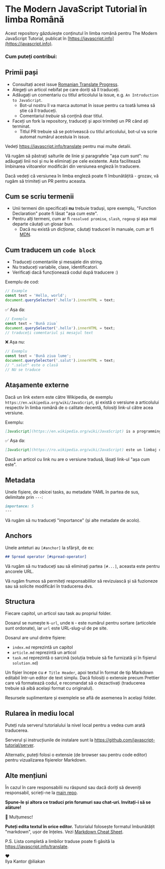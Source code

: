 # The Modern JavaScript Tutorial în limba Română

Acest repository găzduiește conținutul în limba română pentru The Modern JavaScript Tutorial, publicat în [https://javascript.info](https://javascript.info).

### Cum puteți contribui:

## Primii pași

- Consultați acest issue [Romanian Translate Progress](https://github.com/javascript-tutorial/ro.javascript.info/issues/1).
- Alegeți un articol nebifat pe care doriți să îl traduceți.
- Adăugați un comentariu cu titlul articolului la issue, e.g. `An Introduction to JavaScript`.
  - Bot-ul nostru îl va marca automat în issue pentru ca toată lumea să știe că îl traduceți.
  - Comentariul _trebuie_ să conțină doar titlul.
- Faceți un fork la repository, traduceți și apoi trimiteți un PR când ați terminat.
  - Titlul PR trebuie să se potrivească cu titlul articolului, bot-ul va scrie automat numărul acestuia în issue.

Vedeți <https://javascript.info/translate> pentru mai multe detalii.

Vă rugăm să păstrați salturile de linie și paragrafele "așa cum sunt": nu adăugați linii noi și nu le eliminați pe cele existente. Asta facilitează îmbinarea viitoarelor modificări din versiunea engleză în traducere.

Dacă vedeți că versiunea în limba engleză poate fi îmbunătățită - grozav, vă rugăm să trimiteți un PR pentru aceasta.

## Cum se scriu termenii

- Unii termeni din specificații **nu** trebuie traduși, spre exemplu, "Function Declaration" poate fi lăsat "așa cum este".
- Pentru alți termeni, cum ar fi `resolved promise`, `slash`, `regexp` și așa mai departe căutați un glosar bun.
  - Dacă nu există un dicționar, căutați traduceri în manuale, cum ar fi [MDN](https://developer.mozilla.org/en-US/).

## Cum traducem un `code block`

- Traduceți comentariile și mesajele din string.
- Nu traduceți variabile, clase, identificatori.
- Verificați dacă funcționează codul după traducere :)

Exemplu de cod:

```js
// Example
const text = 'Hello, world';
document.querySelector('.hello').innerHTML = text;
```

✅ Așa da:

```js
// Exemplu
const text = 'Bună ziua`
document.querySelector('.hello').innerHTML = text;
// traduceți comentariul și mesajul text
```

❌ Așa nu:

```js
// Exemplu
const text = 'Bună ziua lume';
document.querySelector('.salut').innerHTML = text;
// ".salut" este o clasă
// NU se traduce
```

## Atașamente externe

Dacă un link extern este către Wikipedia, de exemplu `https://en.wikipedia.org/wiki/JavaScript`, și există o versiune a articolului respectiv în limba română de o calitate decentă, folosiți link-ul către acea versiune.

Exemplu:

```md
[JavaScript](https://en.wikipedia.org/wiki/JavaScript) is a programming language.
```

✅ Așa da:

```md
[JavaScript](https://ro.wikipedia.org/wiki/JavaScript) este un limbaj de programare.
```

Dacă un articol cu link nu are o versiune tradusă, lăsați link-ul "așa cum este".

## Metadata

Unele fișiere, de obicei tasks, au metadate YAML în partea de sus, delimitate prin `---`:

```md
importance: 5
---
```

Vă rugăm să nu traduceți "importance" (și alte metadate de acolo).

## Anchors

Unele anteturi au `[#anchor]` la sfârșit, de ex:

```md
## Spread operator [#spread-operator]
```

Vă rugăm să nu traduceți sau să eliminați partea `[#...]`, aceasta este pentru ancorele URL.

Vă rugăm frumos să permiteți responsabililor să revizuiască și să fuzioneze sau să solicite modificări în traducerea dvs.

## Structura

Fiecare capitol, un articol sau task au propriul folder.

Dosarul se numește `N-url`, unde `N` - este numărul pentru sortare (articolele sunt ordonate), iar `url` este URL-slug-ul de pe site.

Dosarul are unul dintre fișiere:

- `index.md` reprezintă un capitol
- `article.md` reprezintă un articol
- `task.md` reprezintă o sarcină (soluția trebuie să fie furnizată și în fișierul `solution.md`)

Un fișier începe cu `# Title Header`, apoi textul în format de tip Markdown editabil într-un editor de text simplu. Dacă folosiți o extensie precum Prettier care vă formatează codul, e recomandat să o dezactivați (traducerea trebuie să aibă același format cu originalul).

Resursele suplimentare și exemplele se află de asemenea în același folder.

## Rularea în mediu local

Puteți rula serverul tutorialului la nivel local pentru a vedea cum arată traducerea.

Serverul și instrucțiunile de instalare sunt la <https://github.com/javascript-tutorial/server>.

Alternativ, puteți folosi o extensie (de browser sau pentru code editor) pentru vizualizarea fișierelor Markdown.

## Alte mențiuni

În cazul în care responsabilii nu răspund sau dacă doriți să deveniți responsabil, scrieți-ne la [main repo](https://github.com/javascript-tutorial/en.javascript.info/issues/new).

**Spune-le și altora ce traduci prin forumuri sau chat-uri. Invitați-i să se alăture!**

🎉 Mulțumesc!

**Puteți edita textul în orice editor.** Tutorialul folosește formatul îmbunătățit "markdown", ușor de înțeles. Vezi [Markdown Cheat Sheet](https://www.markdownguide.org/cheat-sheet/).

P.S. Lista completă a limbilor traduse poate fi găsită la <https://javascript.info/translate>.

♥  
Ilya Kantor @iliakan
